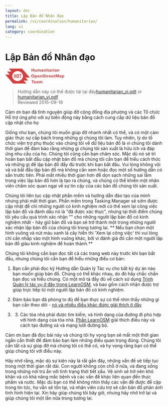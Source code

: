 ```yaml
---
layout: doc
title: Lập Bản đồ Nhân đạo
permalink: /vi/coordination/humanitarian/
lang: vi
category: coordination
---
```


# Lập Bản đồ Nhân đạo

![HotGuideLogo](/images/hot-logo.png)

> Hướng dẫn này có thể được tải tại đây[humanitarian_vi.odt](/files/humanitarian_vi.odt) or [humanitarian_vi.pdf](/files/humanitarian_vi.pdf)  
> Reviewed 2015-09-18

Cảm ơn bạn đã tình nguyện giúp đỡ cộng đồng địa phương và các Tổ chức Hỗ trợ ứng phó với sự biến động này bằng cách cung cấp dữ liệu bản đồ cập nhật cho họ  

Giống như bạn, chúng tôi muốn giúp đỡ nhanh nhất có thể, và có một cảm giác thực sự cấp bách trong những gì chúng tôi làm. Tuy nhiên, lý do tổ chức viện trợ phụ thuộc vào chúng tôi về dữ liệu bản đồ là vì chúng tôi dành thời gian để đảm bảo rằng những gì chúng tôi sản xuất là hữu ích và đáp ứng nhu cầu của họ. Chúng tôi cũng cần bạn chăm sóc. Mặc dù nó sẽ trì hoãn bạn bắt đầu cập nhật bản đồ mà chúng tôi cần bạn để hiểu cách thức và những gì để lập bản đồ đầy đủ trước khi bạn bắt đầu. Vui lòng không vội vã và bắt đầu lập bản đồ mà không cần xem hoặc đọc một số hướng dẫn có sẵn trước tiên. Phải mất nhiều thời gian hơn để dọn sạch những sai lầm trong việc lập bản đồ hơn là tạo ra chúng, và chúng có thể khiến một nhân viên chăm sóc quan ngại về sự tin cậy của các bản đồ chúng tôi sản xuất.  

Chúng tôi liên tục cập nhật phần mềm và hướng dẫn đào tạo của mình nhưng phải mất thời gian. Phần mềm trong Tasking Manager sẽ sớm được cập nhật để chỉ những người có kinh nghiệm mới có thể xem lại công việc lập bản đồ và đánh dấu nó là "đã được xác thực", nhưng tại thời điểm chúng tôi yêu cầu quá trình xác nhận "" cho những người lập bản đồ có kinh nghiệm nhất - hãy giữ bản đồ và bạn sẽ trở thành một trong những người xác nhận lập bản đồ của chúng tôi trong tương lai. ** Nếu bạn chọn một hình vuông và nút màu xanh lá cây hiển thi 'Xem lại công việc' thì vui lòng chỉ cần nhấp vào một hình vuông khác, bởi vì đánh giá đó cần một người lập bản đồ giàu kinh nghiệm để hoàn thành.**  

Chúng tôi không cần bạn đọc tất cả các trang web này trước khi bạn bắt đầu, nhưng chúng tôi cần bạn để hiểu những điều cơ bản:  

1.  Bạn cần phải đọc kỹ Hướng dẫn Quản lý Tác vụ cho bất kỳ dự án nào bạn muốn giúp bản đồ. Chúng có thể khác nhau, do đó hãy chắc chắn bạn đọc và hiểu chúng. Có một mô tả đầy đủ về cách sử dụng [Trình Quản lý tác vụ ở đây trong LearnOSM](/vi/coordination/tasking-manager/), và bao gồm cách nhận được trợ giúp trực tiếp từ một người lập bản đồ có kinh nghiệm.  

2.  Đảm bảo bạn đã phóng to đủ để bạn thực sự có thể nhìn thấy những gì bạn cần theo dõi - [nó và nhiều điều khác được giải thích ở đây](/vi/coordination/remote/)  

3.  3.	Các tòa nhà phải được tìm kiếm, và hình dạng của đường đi phù hợp với hình dạng của tòa nhà.  [Phần LearnOSM](/vi/coordination/remote-tracing/) giải thích điều này và cách tạo đường xá và mạng lưới đường bộ.  

Cảm ơn bạn đã đọc bài này và chúng tôi hy vọng bạn sẽ mất một thời gian ngắn cần thiết để đảm bảo bạn làm những điều quan trọng đúng. Chúng tôi cần tất cả sự giúp đỡ mà chúng tôi có thể có, và hy vọng rằng bạn có thể giúp chúng tôi với điều này.  

Hãy nhớ rằng, mặc dù sự kiện này là rất gần đây, những vấn đề sẽ tiếp tục trong một thời gian rất dài. Con người không còn chỗ ở nữa, và đang sống trong những nơi trú ẩn với tình trạng thời tiết xấu. Vệ sinh sẽ trở nên khó khăn và có khả năng mắc bệnh và các vấn đề khác liên quan đến thực phẩm và nước. Mặc dù bạn có thể không nhìn thấy các vấn đề được đề cập trong tin tức, họ vẫn sẽ tồn tại, và nhân viên cứu trợ sẽ cần bản đồ phản ánh tình hình hiện tại. Xin hãy giúp chúng tôi bây giờ, nhưng hãy nhớ trở lại và giúp chúng tôi một lần nữa trong tương lai. 
